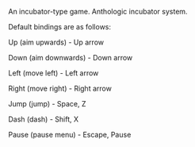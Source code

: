 An incubator-type game. Anthologic incubator system.

Default bindings are as follows:

Up (aim upwards) - Up arrow

Down (aim downwards) - Down arrow

Left (move left) - Left arrow

Right (move right) - Right arrow

Jump (jump) - Space, Z

Dash (dash) - Shift, X

Pause (pause menu) - Escape, Pause